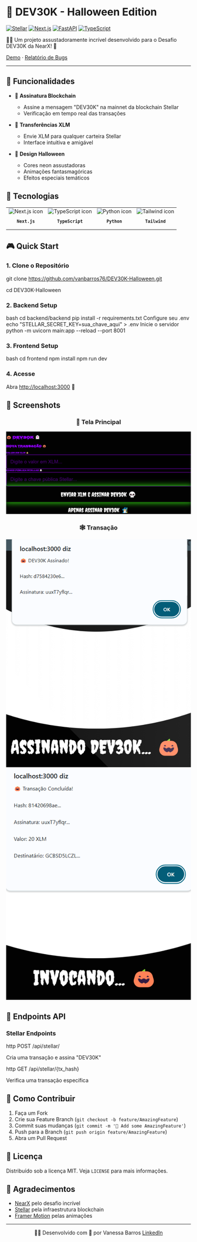 # 🎃 DEV30K - Halloween Edition



[![Stellar](https://img.shields.io/badge/Stellar-black?style=for-the-badge&logo=stellar&logoColor=purple)](https://www.stellar.org/)
[![Next.js](https://img.shields.io/badge/Next.js-black?style=for-the-badge&logo=next.js)](https://nextjs.org/)
[![FastAPI](https://img.shields.io/badge/FastAPI-black?style=for-the-badge&logo=fastapi&logoColor=green)](https://fastapi.tiangolo.com/)
[![TypeScript](https://img.shields.io/badge/TypeScript-black?style=for-the-badge&logo=typescript)](https://www.typescriptlang.org/)

🧙‍♂️ Um projeto assustadoramente incrível desenvolvido para o Desafio DEV30K da NearX! 👻

[Demo](https://github.com/vanessabarros/dev30k-halloween) · [Relatório de Bugs](https://github.com/vanessabarros/dev30k-halloween/issues/new?assignees=&labels=bug&template=bug_report.md&title=%5BBUG%5D)

</div>

---

## 🌟 Funcionalidades

- 🔮 **Assinatura Blockchain**
  - Assine a mensagem "DEV30K" na mainnet da blockchain Stellar
  - Verificação em tempo real das transações
    

- 💸 **Transferências XLM**
  - Envie XLM para qualquer carteira Stellar
  - Interface intuitiva e amigável
    

- 🎨 **Design Halloween**
  - Cores neon assustadoras
  - Animações fantasmagóricas
  - Efeitos especiais temáticos
    

## 🚀 Tecnologias

<table>
  <tr>
    <td align="center">
      <img src="https://skillicons.dev/icons?i=nextjs" width="65px" alt="Next.js icon"/><br>
      <sub>
        <b>
          <pre>Next.js</pre>
        </b>
      </sub>
    </td>
    <td align="center">
      <img src="https://skillicons.dev/icons?i=typescript" width="65px" alt="TypeScript icon"/><br>
      <sub>
        <b>
          <pre>TypeScript</pre>
        </b>
      </sub>
    </td>
    <td align="center">
      <img src="https://skillicons.dev/icons?i=python" width="65px" alt="Python icon"/><br>
      <sub>
        <b>
          <pre>Python</pre>
        </b>
      </sub>
    </td>
    <td align="center">
      <img src="https://skillicons.dev/icons?i=tailwind" width="65px" alt="Tailwind icon"/><br>
      <sub>
        <b>
          <pre>Tailwind</pre>
        </b>
      </sub>
    </td>
  </tr>
</table>

## 🎮 Quick Start

### 1. Clone o Repositório

git clone https://github.com/vanbarros76/DEV30K-Halloween.git

cd DEV30K-Halloween


### 2. Backend Setup

bash
cd backend/backend
pip install -r requirements.txt
Configure seu .env
echo "STELLAR_SECRET_KEY=sua_chave_aqui" > .env
Inicie o servidor
python -m uvicorn main:app --reload --port 8001


### 3. Frontend Setup

bash
cd frontend
npm install
npm run dev


### 4. Acesse
Abra [http://localhost:3000](http://localhost:3000) 🎃

## 📸 Screenshots

<div align="center">

### 🦇 Tela Principal
![Main Screen](./assets/images/tela-inicial.png)

### 🕸️ Transação
![Transaction](./assets/images/transacao-1.png)
![Transaction](./assets/images/transacao-2.png)

</div>

## 🎯 Endpoints API

### Stellar Endpoints

http
POST /api/stellar/

Cria uma transação e assina "DEV30K"

http
GET /api/stellar/{tx_hash}

Verifica uma transação específica

## 👻 Como Contribuir

1. Faça um Fork
2. Crie sua Feature Branch (`git checkout -b feature/AmazingFeature`)
3. Commit suas mudanças (`git commit -m '🎃 Add some AmazingFeature'`)
4. Push para a Branch (`git push origin feature/AmazingFeature`)
5. Abra um Pull Request

## 📜 Licença

Distribuído sob a licença MIT. Veja `LICENSE` para mais informações.

## 🎃 Agradecimentos

- [NearX](https://nearx.io/) pelo desafio incrível
- [Stellar](https://www.stellar.org/) pela infraestrutura blockchain
- [Framer Motion](https://www.framer.com/motion/) pelas animações

---

<div align="center">
  
🧙‍♂️ Desenvolvido com 💜 por Vanessa Barros 
<a href="https://www.linkedin.com/in/vanessabarros-tech/" target="_blank">LinkedIn</a>
</div>
